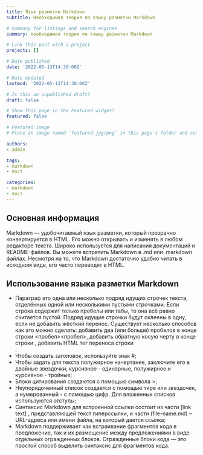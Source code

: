 ```yaml
---
title: Язык разметки Markdown
subtitle: Необходимая теория по языку разметки Markdown

# Summary for listings and search engines
summary: Необходимая теория по языку разметки Markdown

# Link this post with a project
projects: []

# Date published
date: '2022-05-13T14:30:00Z'

# Date updated
lastmod: '2022-05-13T14:30:00Z'

# Is this an unpublished draft?
draft: false

# Show this page in the Featured widget?
featured: false

# Featured image
# Place an image named `featured.jpg/png` in this page's folder and customize its options here.

authors:
- admin

tags:
- markdown
- пост

categories:
- markdown
- пост
---
```


## Основная информация

Markdown — удобочитаемый язык разметки, который прозрачно конвертируется в HTML. Его можно открывать и изменять в любом редакторе текста. Широко используется для написания документаций и README-файлов. Вы можете встретить Markdown в .md или .markdown файлах. Несмотря на то, что Markdown достаточно удобно читать в исходном виде, его часто переводят в HTML.

## Использование языка разметки Markdown

- Параграф это одна или несколько подряд идущих строчек текста, отделённых одной или несколькими пустыми строчками. Если строка содержит только пробелы или табы, то она всё равно считается пустой. Подряд идущие строчки будут склеены в одну, если не добавить жёсткий перенос. Существует несколько способов как это можно сделать: добавить два (или больше) пробелов в конце строки <пробел><пробел>, добавить обратную косую черту в конце строки \, добавить HTML тег переноса строки <br>;
- Чтобы создать заголовок, используйте знак #;
- Чтобы задать для текста полужирное начертание, заключите его в двойные звездочки, курсивное - одинарные, полужирное и курсивное - тройные;
- Блоки цитирования создаются с помощью символа >;
- Неупорядоченный список создается с помощью тире или звездочек, а нумерованный - с помощью цифр. Для вложенных списков используются отступы;
- Синтаксис Markdown для встроенной ссылки состоит из части [link text] , представляющей текст гиперссылки, и части (file-name.md) – URL-адреса или имени файла, на который дается ссылка;
- Markdown поддерживает как встраивание фрагментов кода в предложение, так и их размещение между предложениями в виде отдельных огражденных блоков. Огражденные блоки кода — это простой способ выделить синтаксис для фрагментов кода.
